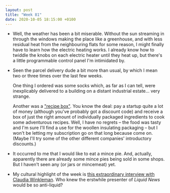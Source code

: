 ```yaml
---
layout: post
title: "Week 81"
date: 2020-10-05 18:15:00 +0100
---
```


- Well, the weather has been a bit miserable.
  Without the sun streaming in through the windows making the place like a greenhouse, and with less residual heat from the neighbouring flats for some reason, I might finally have to learn how the electric heating works. I already know how to twiddle the knobs on each electric heater until they heat up, but there's a little programmable control panel I'm intimidated by.

- Seen the parcel delivery dude a bit more than usual, by which I mean two or three times over the last few weeks.

   One thing I ordered was some socks which, as far as I can tell, were inexplicably delivered to a building on a distant industrial estate... very strange.

   Another was a ["recipe box"](https://www.theguardian.com/lifeandstyle/2017/nov/01/cooking-for-dummies-rhik-sammader-tests-recipe-uks-top-boxes). You know the deal: pay a startup quite a lot of money (although you've probably got a discount code) and receive a box of just the right amount of individually packaged ingredients to cook some adventurous recipes. Well, I have no regrets – the food was tasty and I'm sure I'll find a use for the woollen insulating packaging – but I won't be letting my subscription go on that long because come on. (Maybe I'll try some of the other different companies' introductory discounts.)

- It occurred to me that I would like to eat a mince pie. And, actually, apparently there are already some mince pies being sold in some shops. But I haven't seen any (or jars or mincemeat) yet.

- My cultural highlight of the week is [this extraordinary interview with Claudia Winkleman](https://play.acast.com/s/offmenu/ep76-claudiawinkleman). Who knew the erstwhile presenter of <cite>Liquid News</cite> would be so anti-liquid?
